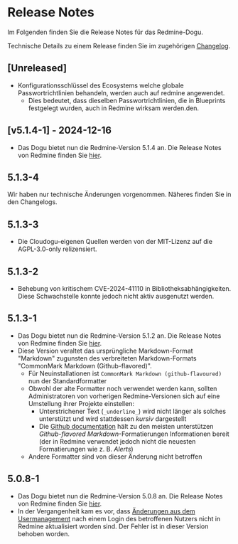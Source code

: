 # Release Notes

Im Folgenden finden Sie die Release Notes für das Redmine-Dogu. 

Technische Details zu einem Release finden Sie im zugehörigen [Changelog](https://docs.cloudogu.com/de/docs/dogus/redmine/CHANGELOG/).

## [Unreleased]
* Konfigurationsschlüssel des Ecosystems welche globale Passwortrichtlinien behandeln, werden auch auf redmine angewendet.
    * Dies bedeutet, dass dieselben Passwortrichtlinien, die in Blueprints festgelegt wurden, auch in Redmine wirksam werden.den.

## [v5.1.4-1] - 2024-12-16
* Das Dogu bietet nun die Redmine-Version 5.1.4 an. Die Release Notes von Redmine finden Sie [hier](https://www.redmine.org/projects/redmine/wiki/Changelog_5_1#514-2024-11-03).

## 5.1.3-4
Wir haben nur technische Änderungen vorgenommen. Näheres finden Sie in den Changelogs.

## 5.1.3-3
* Die Cloudogu-eigenen Quellen werden von der MIT-Lizenz auf die AGPL-3.0-only relizensiert.

## 5.1.3-2
* Behebung von kritischem CVE-2024-41110 in Bibliotheksabhängigkeiten. Diese Schwachstelle konnte jedoch nicht aktiv ausgenutzt werden.

## 5.1.3-1

* Das Dogu bietet nun die Redmine-Version 5.1.2 an. Die Release Notes von Redmine finden Sie [hier](https://www.redmine.org/projects/redmine/wiki/Changelog_5_1#512-2024-06-XXXXXXXXXXXXXXXXXXXXXXXXXXXXXXXXXXXXXXX_REPLACE_ME).
* Diese Version veraltet das ursprüngliche Markdown-Format "Markdown" zugunsten des verbreiteten Markdown-Formats "CommonMark Markdown (Github-flavored)".
   - Für Neuinstallationen ist `CommonMark Markdown (github-flavoured)` nun der Standardformatter  
   - Obwohl der alte Formatter noch verwendet werden kann, sollten Administratoren von vorherigen Redmine-Versionen sich auf eine Umstellung ihrer Projekte einstellen:
      - Unterstrichener Text (`_underline_`) wird nicht länger als solches unterstützt und wird stattdessen *kursiv* dargestellt
      - Die [Github documentation](https://docs.github.com/de/get-started/writing-on-github/getting-started-with-writing-and-formatting-on-github/basic-writing-and-formatting-syntax) hält zu den meisten unterstützen _Github-flavored Markdown_-Formatierungen Informationen bereit (der in Redmine verwendet jedoch nicht die neuesten Formatierungen wie z. B. _Alerts_)
   - Andere Formatter sind von dieser Änderung nicht betroffen

## 5.0.8-1

* Das Dogu bietet nun die Redmine-Version 5.0.8 an. Die Release Notes von Redmine finden Sie [hier](https://www.redmine.org/projects/redmine/wiki/Changelog_5_0#508-2024-03-04).
* In der Vergangenheit kam es vor, dass [Änderungen aus dem Usermanagement](https://docs.cloudogu.com/de/usermanual/usermgt/documentation/#synchronisation-von-accounts-und-gruppen) nach einem Login des betroffenen Nutzers nicht in Redmine aktualisiert worden sind. Der Fehler ist in dieser Version behoben worden.